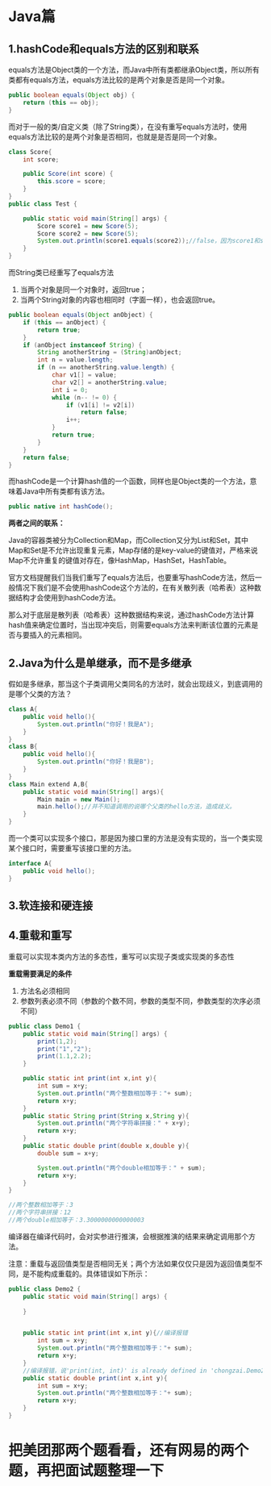 # Java篇

## 1.hashCode和equals方法的区别和联系

equals方法是Object类的一个方法，而Java中所有类都继承Object类，所以所有类都有equals方法，equals方法比较的是两个对象是否是同一个对象。

```java
public boolean equals(Object obj) {
    return (this == obj);
}
```

而对于一般的类/自定义类（除了String类），在没有重写equals方法时，使用equals方法比较的是两个对象是否相同，也就是是否是同一个对象。

```Java
class Score{
    int score;

    public Score(int score) {
        this.score = score;
    }
}
public class Test {

    public static void main(String[] args) {
        Score score1 = new Score(5);
        Score score2 = new Score(5);
        System.out.println(score1.equals(score2));//false，因为score1和score2不是同一个对象
    }
}
```

而String类已经重写了equals方法

1. 当两个对象是同一个对象时，返回true；
2. 当两个String对象的内容也相同时（字面一样），也会返回true。

```java
public boolean equals(Object anObject) {
    if (this == anObject) {
        return true;
    }
    if (anObject instanceof String) {
        String anotherString = (String)anObject;
        int n = value.length;
        if (n == anotherString.value.length) {
            char v1[] = value;
            char v2[] = anotherString.value;
            int i = 0;
            while (n-- != 0) {
                if (v1[i] != v2[i])
                    return false;
                i++;
            }
            return true;
        }
    }
    return false;
}
```

而hashCode是一个计算hash值的一个函数，同样也是Object类的一个方法，意味着Java中所有类都有该方法。

```java
public native int hashCode();
```

**两者之间的联系：**

Java的容器类被分为Collection和Map，而Collection又分为List和Set，其中Map和Set是不允许出现重复元素，Map存储的是key-value的键值对，严格来说Map不允许重复的键值对存在，像HashMap，HashSet，HashTable。

官方文档提醒我们当我们重写了equals方法后，也要重写hashCode方法，然后一般情况下我们是不会使用hashCode这个方法的，在有关散列表（哈希表）这种数据结构才会使用到hashCode方法。

那么对于底层是散列表（哈希表）这种数据结构来说，通过hashCode方法计算hash值来确定位置时，当出现冲突后，则需要equals方法来判断该位置的元素是否与要插入的元素相同。



## 2.Java为什么是单继承，而不是多继承

假如是多继承，那当这个子类调用父类同名的方法时，就会出现歧义，到底调用的是哪个父类的方法？

```Java
class A{
	public void hello(){
		System.out.println("你好！我是A");
	}
}
class B{
	public void hello(){
		System.out.println("你好！我是B");
	}
}
class Main extend A,B{
	public static void main(String[] args){
		Main main = new Main();
		main.hello();//并不知道调用的说哪个父类的hello方法，造成歧义。
	}
}

```

而一个类可以实现多个接口，那是因为接口里的方法是没有实现的，当一个类实现某个接口时，需要重写该接口里的方法。

```Java
interface A{
	public void hello();
}
```

## 3.软连接和硬连接







## 4.重载和重写

重载可以实现本类内方法的多态性，重写可以实现子类或实现类的多态性

**重载需要满足的条件**

1. 方法名必须相同
2. 参数列表必须不同（参数的个数不同，参数的类型不同，参数类型的次序必须不同）

```java
public class Demo1 {
    public static void main(String[] args) {
        print(1,2);
        print("1","2");
        print(1.1,2.2);
    }

    public static int print(int x,int y){
        int sum = x+y;
        System.out.println("两个整数相加等于："+ sum);
        return x+y;
    }
    public static String print(String x,String y){
        System.out.println("两个字符串拼接：" + x+y);
        return x+y;
    }
    public static double print(double x,double y){
        double sum = x+y;

        System.out.println("两个double相加等于：" + sum);
        return x+y;
    }
}

//两个整数相加等于：3
//两个字符串拼接：12
//两个double相加等于：3.3000000000000003
```

编译器在编译代码时，会对实参进行推演，会根据推演的结果来确定调用那个方法。

注意：重载与返回值类型是否相同无关；两个方法如果仅仅只是因为返回值类型不同，是不能构成重载的。具体错误如下所示：

```java
public class Demo2 {
    public static void main(String[] args) {
        
    }


    public static int print(int x,int y){//编译报错
        int sum = x+y;
        System.out.println("两个整数相加等于："+ sum);
        return x+y;
    }
    //编译报错，说'print(int, int)' is already defined in 'chongzai.Demo2'
    public static double print(int x,int y){
        int sum = x+y;
        System.out.println("两个整数相加等于："+ sum);
        return x+y;
    }
}
```





# 把美团那两个题看看，还有网易的两个题，再把面试题整理一下